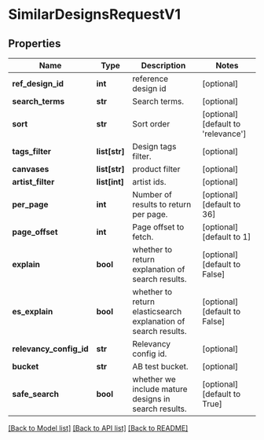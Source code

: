 # SimilarDesignsRequestV1

## Properties
Name | Type | Description | Notes
------------ | ------------- | ------------- | -------------
**ref_design_id** | **int** | reference design id | [optional] 
**search_terms** | **str** | Search terms. | [optional] 
**sort** | **str** | Sort order | [optional] [default to 'relevance']
**tags_filter** | **list[str]** | Design tags filter. | [optional] 
**canvases** | **list[str]** | product filter | [optional] 
**artist_filter** | **list[int]** | artist ids. | [optional] 
**per_page** | **int** | Number of results to return per page. | [optional] [default to 36]
**page_offset** | **int** | Page offset to fetch. | [optional] [default to 1]
**explain** | **bool** | whether to return explanation of search results. | [optional] [default to False]
**es_explain** | **bool** | whether to return elasticsearch explanation of search results. | [optional] [default to False]
**relevancy_config_id** | **str** | Relevancy config id. | [optional] 
**bucket** | **str** | AB test bucket. | [optional] 
**safe_search** | **bool** | whether we include mature designs in search results. | [optional] [default to True]

[[Back to Model list]](../README.md#documentation-for-models) [[Back to API list]](../README.md#documentation-for-api-endpoints) [[Back to README]](../README.md)


